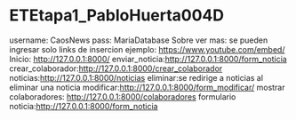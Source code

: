 # ETEtapa1_PabloHuerta004D

username: CaosNews
pass: MariaDatabase
Sobre ver mas: se pueden ingresar solo links de insercion ejemplo: https://www.youtube.com/embed/<idvideo>
Inicio: http://127.0.0.1:8000/
enviar_noticia:http://127.0.0.1:8000/form_noticia
crear_colaborador:http://127.0.0.1:8000/crear_colaborador
noticias:http://127.0.0.1:8000/noticias
eliminar:se redirige a noticias al eliminar una noticia
modificar:http://127.0.0.1:8000/form_modificar/<id>
mostrar colaboradores: http://127.0.0.1:8000/colaboradores
formulario noticia:http://127.0.0.1:8000/form_noticia
